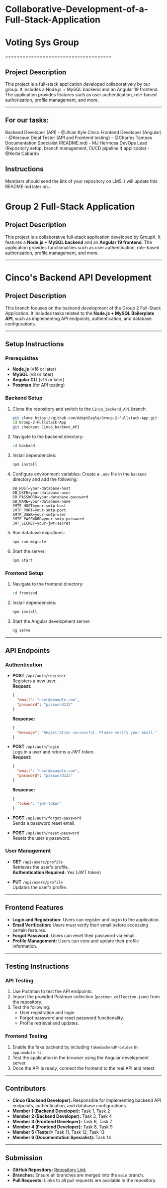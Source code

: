 # Collaborative-Development-of-a-Full-Stack-Application
# Voting Sys Group

=====================================

## Project Description
This project is a full-stack application developed collaboratively by our group. It includes a Node.js + MySQL backend and an Angular 19 frontend. The application provides features such as user authentication, role-based authorization, profile management, and more.

---

## For our tasks:
Backend Developer (API) - @Jhian Kyle Cinco
Frontend Developer (Angular) - @Kercson Didal
Tester (API and Frontend testing) - @Charles Tampos
Documentation Specialist (README.md) - MJ Hermosa
DevOps Lead (Repository setup, branch management, CI/CD pipeline if applicable) - @Kerbi Cabardo

## Instructions
Members should send the link of your repository on LMS. I will update this README.md later on...

# Group 2 Full-Stack Application

## Project Description
This project is a collaborative full-stack application developed by GroupX. It features a **Node.js + MySQL backend** and an **Angular 19 frontend**. The application provides functionalities such as user authentication, role-based authorization, profile management, and more.

________________________________________________________________________________

# Cinco's Backend API Development

## Project Description
This branch focuses on the backend development of the Group 2 Full-Stack Application. It includes tasks related to the **Node.js + MySQL Boilerplate API**, such as implementing API endpoints, authentication, and database configurations.

________________________________________________________________________________

## Setup Instructions

### Prerequisites
- **Node.js** (v16 or later)
- **MySQL** (v8 or later)
- **Angular CLI** (v15 or later)
- **Postman** (for API testing)

### Backend Setup
1. Clone the repository and switch to the `Cinco_backend_API` branch:
   ```bash
   git clone https://github.com/AdeptEagle/Group-2-Fullstack-App.git
   cd Group-2-Fullstack-App
   git checkout Cinco_backend_API
   ```
2. Navigate to the backend directory:
   ```bash
   cd backend
   ```
3. Install dependencies:
   ```bash
   npm install
   ```
4. Configure environment variables:
   Create a `.env` file in the `backend` directory and add the following:
   ```
   DB_HOST=your-database-host
   DB_USER=your-database-user
   DB_PASSWORD=your-database-password
   DB_NAME=your-database-name
   SMTP_HOST=your-smtp-host
   SMTP_PORT=your-smtp-port
   SMTP_USER=your-smtp-user
   SMTP_PASSWORD=your-smtp-password
   JWT_SECRET=your-jwt-secret
   ```
5. Run database migrations:
   ```bash
   npm run migrate
   ```
6. Start the server:
   ```bash
   npm start
   ```

### Frontend Setup
1. Navigate to the frontend directory:
   ```bash
   cd frontend
   ```
2. Install dependencies:
   ```bash
   npm install
   ```
3. Start the Angular development server:
   ```bash
   ng serve
   ```

________________________________________________________________________________

## API Endpoints

### Authentication
- **POST** `/api/auth/register`  
  Registers a new user.  
  **Request:**
  ```json
  {
    "email": "user@example.com",
    "password": "password123"
  }
  ```
  **Response:**
  ```json
  {
    "message": "Registration successful. Please verify your email."
  }
  ```

- **POST** `/api/auth/login`  
  Logs in a user and returns a JWT token.  
  **Request:**
  ```json
  {
    "email": "user@example.com",
    "password": "password123"
  }
  ```
  **Response:**
  ```json
  {
    "token": "jwt-token"
  }
  ```

- **POST** `/api/auth/forgot-password`  
  Sends a password reset email.

- **POST** `/api/auth/reset-password`  
  Resets the user's password.

### User Management
- **GET** `/api/users/profile`  
  Retrieves the user's profile.  
  **Authentication Required:** Yes (JWT token)

- **PUT** `/api/users/profile`  
  Updates the user's profile.

________________________________________________________________________________

## Frontend Features
- **Login and Registration:** Users can register and log in to the application.
- **Email Verification:** Users must verify their email before accessing certain features.
- **Forgot Password:** Users can reset their password via email.
- **Profile Management:** Users can view and update their profile information.

________________________________________________________________________________

## Testing Instructions

### API Testing
1. Use Postman to test the API endpoints.
2. Import the provided Postman collection (`postman_collection.json`) from the repository.
3. Test the following:
   - User registration and login.
   - Forgot password and reset password functionality.
   - Profile retrieval and updates.

### Frontend Testing
1. Enable the fake backend by including `fakeBackendProvider` in `app.module.ts`.
2. Test the application in the browser using the Angular development server.
3. Once the API is ready, connect the frontend to the real API and retest.

________________________________________________________________________________

## Contributors
- **Cinco (Backend Developer):** Responsible for implementing backend API endpoints, authentication, and database configurations.
- **Member 1 (Backend Developer):** Task 1, Task 2
- **Member 2 (Backend Developer):** Task 3, Task 4
- **Member 3 (Frontend Developer):** Task 6, Task 7
- **Member 4 (Frontend Developer):** Task 8, Task 9
- **Member 5 (Tester):** Task 11, Task 12, Task 13
- **Member 6 (Documentation Specialist):** Task 14

________________________________________________________________________________
## Submission
- **GitHub Repository:** [Repository Link](https://github.com/AdeptEagle/Group-2-Fullstack-App.git)
- **Branches:** Ensure all branches are merged into the `main` branch.
- **Pull Requests:** Links to all pull requests are available in the repository.